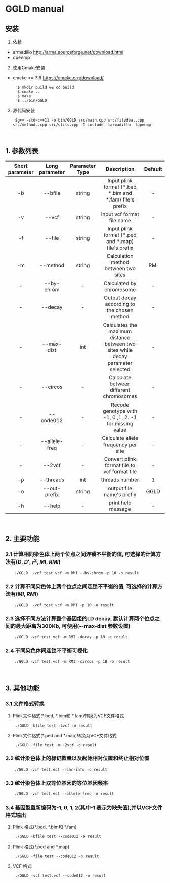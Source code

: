 # GGLD manual

## 安装

1. 依赖

* armadillo <http://arma.sourceforge.net/download.html>
* openmp
  
2. 使用Cmake安装

* cmake >= 3.9 <https://cmake.org/download/>

        $ mkdir build && cd build
        $ cmake ..
        $ make
        $ ../bin/GGLD
3. 源代码安装

        $g++ -std=c++11 -o bin/GGLD src/main.cpp src/filedeal.cpp src/methods.cpp src/utils.cpp -I include -larmadillo -fopenmp

&nbsp;

## 1. 参数列表<!--Parameter list-->

| Short parameter | Long parameter | Parameter Type | Description | Default |
| :----: | :----: | :----: | :----: | :----: |
| -b | --bfile| string | Input plink format (\*.bed \*.bim and \*.fam) file's prefix | - |
| -v | --vcf | string | Input vcf format file name | - |
| -f | --file | string | Input plink format (\*.ped and \*.map) file's prefix | - |
| -m | --method | string | Calculation method between two sites | RMI |
| - | --by-chrom | - | Calculated by chromosome | -|
| - | --decay | - | Output decay according to the chosen method | - |
| - | --max-dist | int | Calculates the maximum distance between two sites while decay parameter selected  | - |
| - | --circos | - | Calculate between different chromosomes | - |
| - | --code012 | - | Recode genotype with -1, 0 ,1, 2. -1 for missing value | - |
| - | --allele-freq  | - | Calculate allele frequency per site | - |
| - | --2vcf | - | Convert plink format file to vcf format file | - |
| -p | --threads | int | threads number | 1 |
| -o | --out-prefix| string | output file name's prefix | GGLD |
| -h | --help | - | print help message | - |

&nbsp;<!--添加空行-->

## 2. 主要功能

### 2.1 计算相同染色体上两个位点之间连锁不平衡的值, 可选择的计算方法有($D$, $D'$, $r^2$, $MI$, $RMI$)

        ./GGLD  -vcf test.vcf -m RMI --by-chrom -p 10 -o result

### 2.2 计算不同染色体上两个位点之间连锁不平衡的值, 可选择的计算方法有($MI$, $RMI$)

        ./GGLD  -vcf test.vcf -m RMI -p 10 -o result

### 2.3 选择不同方法计算整个基因组的LD decay, 默认计算两个位点之间的最大距离为300Kb, 可使用(--max-dist 参数设置)

        ./GGLD -vcf test.vcf -m RMI -decay -p 10 -o result

### 2.4 不同染色体间连锁不平衡可视化

        ./GGLD -vcf test.vcf -m RMI -circos -p 10 -o result

&nbsp;<!--添加空行-->

## 3. 其他功能

### 3.1 文件格式转换

1. Plink文件格式(\*.bed, \*.bim和 \*.fam)转换为VCF文件格式

        ./GGLD -bfile test -2vcf -o result

2. Plink文件格式(\*.ped and \*.map)转换为VCF文件格式

        ./GGLD -file test -m -2vcf -o result

### 3.2 统计染色体上的标记数量以及起始相对位置和终止相对位置

        ./GGLD -vcf test.vcf --chr-info -o result

### 3.3 统计染色体上双等位基因的等位基因频率

        ./GGLD -vcf test.vcf --allele-freq -o result

### 3.4 基因型重新编码为-1, 0, 1, 2(其中-1 表示为缺失值),并以VCF文件格式输出

1. Plink 格式(\*.bed, \*.bim和 \*.fam)

        ./GGLD -bfile test --code012 -o result
2. Plink 格式(\*.ped and \*.map)

        ./GGLD -file test --code012 -o result

3. VCF 格式

        ./GGLD -vcf test.vcf --code012 -o result
